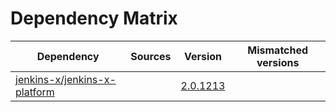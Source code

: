 # Dependency Matrix

Dependency | Sources | Version | Mismatched versions
---------- | ------- | ------- | -------------------
[jenkins-x/jenkins-x-platform](https://github.com/jenkins-x/jenkins-x-platform.git) |  | [2.0.1213](https://github.com/jenkins-x/jenkins-x-platform/releases/tag/v2.0.1213) | 
